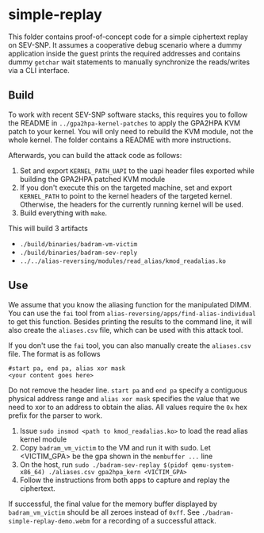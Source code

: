# simple-replay
This folder contains proof-of-concept code for a simple ciphertext replay on SEV-SNP. It assumes a cooperative debug scenario where a dummy application inside the guest prints the required addresses and contains dummy `getchar` wait statements to manually synchronize the reads/writes via a CLI interface.

## Build

To work with recent SEV-SNP software stacks, this requires you to follow the README in `../gpa2hpa-kernel-patches` to apply the GPA2HPA KVM patch to your kernel. You will only need to rebuild the KVM module, not the whole kernel. The folder contains a README with more instructions.

Afterwards, you can build the attack code as follows:
1) Set and export `KERNEL_PATH_UAPI` to the uapi header files exported while building the GPA2HPA patched KVM module
2) If you don't execute this on the targeted machine, set and export `KERNEL_PATH` to point to the kernel headers of the targeted kernel. Otherwise, the headers for the currently running kernel will be used.  
3) Build everything with `make`.

This will build 3 artifacts
- `./build/binaries/badram-vm-victim`
- `./build/binaries/badram-sev-reply`
- `../../alias-reversing/modules/read_alias/kmod_readalias.ko`


## Use

We assume that you know the aliasing function for the manipulated DIMM. You can use the `fai` tool from `alias-reversing/apps/find-alias-individual` to get this function. Besides printing the results to the command line, it will also create the `aliases.csv` file, which can be used with this attack tool.

If you don't use the `fai` tool, you can also manually create the `aliases.csv` file. The format is as follows
```csv
#start pa, end pa, alias xor mask
<your content goes here>
```
Do not remove the header line. `start pa` and `end pa` specify a contiguous physical address range and `alias xor mask` specifies the value that we need to xor to an address to obtain the alias. All values require the `0x` hex prefix for the parser to work.

1) Issue `sudo insmod <path to kmod_readalias.ko>` to load the read alias kernel module
1) Copy `badram_vm_victim` to the VM and run it with sudo. Let <VICTIM_GPA> be the gpa shown in the `membuffer ...` line
2) On the host, run `sudo ./badram-sev-replay $(pidof qemu-system-x86_64) ./aliases.csv gpa2hpa_kern <VICTIM_GPA>`
3) Follow the instructions from both apps to capture and replay the ciphertext.

If successful, the final value for the memory buffer displayed by `badram_vm_victim` should be all zeroes instead of `0xff`. See `./badram-simple-replay-demo.webm` for a recording of a successful attack.